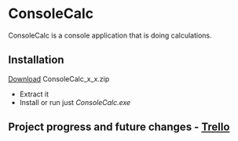 # ConsoleCalc

ConsoleCalc is a console application that is doing calculations.

## Installation
[Download](https://github.com/Tymisko/ConsoleCalc/releases) ConsoleCalc_x_x.zip
- Extract it
- Install or run just *ConsoleCalc.exe*

## Project progress and future changes - [Trello](https://trello.com/b/ZMlxIAII/consolecalc)

